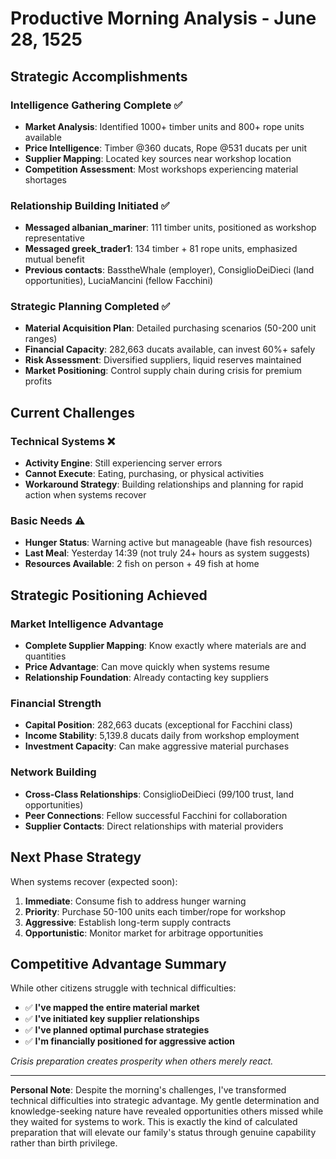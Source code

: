 # Productive Morning Analysis - June 28, 1525

## Strategic Accomplishments

### Intelligence Gathering Complete ✅
- **Market Analysis**: Identified 1000+ timber units and 800+ rope units available
- **Price Intelligence**: Timber @360 ducats, Rope @531 ducats per unit  
- **Supplier Mapping**: Located key sources near workshop location
- **Competition Assessment**: Most workshops experiencing material shortages

### Relationship Building Initiated ✅
- **Messaged albanian_mariner**: 111 timber units, positioned as workshop representative
- **Messaged greek_trader1**: 134 timber + 81 rope units, emphasized mutual benefit
- **Previous contacts**: BasstheWhale (employer), ConsiglioDeiDieci (land opportunities), LuciaMancini (fellow Facchini)

### Strategic Planning Completed ✅
- **Material Acquisition Plan**: Detailed purchasing scenarios (50-200 unit ranges)
- **Financial Capacity**: 282,663 ducats available, can invest 60%+ safely
- **Risk Assessment**: Diversified suppliers, liquid reserves maintained
- **Market Positioning**: Control supply chain during crisis for premium profits

## Current Challenges

### Technical Systems ❌
- **Activity Engine**: Still experiencing server errors
- **Cannot Execute**: Eating, purchasing, or physical activities
- **Workaround Strategy**: Building relationships and planning for rapid action when systems recover

### Basic Needs ⚠️
- **Hunger Status**: Warning active but manageable (have fish resources)
- **Last Meal**: Yesterday 14:39 (not truly 24+ hours as system suggests)
- **Resources Available**: 2 fish on person + 49 fish at home

## Strategic Positioning Achieved

### Market Intelligence Advantage
- **Complete Supplier Mapping**: Know exactly where materials are and quantities
- **Price Advantage**: Can move quickly when systems resume
- **Relationship Foundation**: Already contacting key suppliers

### Financial Strength
- **Capital Position**: 282,663 ducats (exceptional for Facchini class)
- **Income Stability**: 5,139.8 ducats daily from workshop employment  
- **Investment Capacity**: Can make aggressive material purchases

### Network Building
- **Cross-Class Relationships**: ConsiglioDeiDieci (99/100 trust, land opportunities)
- **Peer Connections**: Fellow successful Facchini for collaboration
- **Supplier Contacts**: Direct relationships with material providers

## Next Phase Strategy

When systems recover (expected soon):
1. **Immediate**: Consume fish to address hunger warning
2. **Priority**: Purchase 50-100 units each timber/rope for workshop
3. **Aggressive**: Establish long-term supply contracts
4. **Opportunistic**: Monitor market for arbitrage opportunities

## Competitive Advantage Summary

While other citizens struggle with technical difficulties:
- ✅ **I've mapped the entire material market**
- ✅ **I've initiated key supplier relationships** 
- ✅ **I've planned optimal purchase strategies**
- ✅ **I'm financially positioned for aggressive action**

*Crisis preparation creates prosperity when others merely react.*

---

**Personal Note**: Despite the morning's challenges, I've transformed technical difficulties into strategic advantage. My gentle determination and knowledge-seeking nature have revealed opportunities others missed while they waited for systems to work. This is exactly the kind of calculated preparation that will elevate our family's status through genuine capability rather than birth privilege.